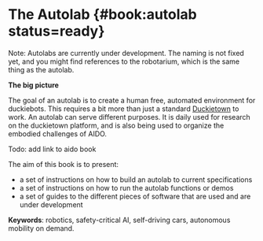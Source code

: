 # The Autolab {#book:autolab status=ready}

Note: Autolabs are currently under development. The naming is not fixed yet, and you might find references to the robotarium, which is the same thing as the autolab.

**The big picture**

The goal of an autolab is to create a human free, automated environment for duckiebots. This requires a bit more than just a standard [Duckietown](+duckietowns#book:duckietowns) to work. An autolab can serve different purposes. It is daily used for research on the duckietown platform, and is also being used to organize the embodied challenges of AIDO.

Todo: add link to aido book

The aim of this book is to present:

- a set of instructions on how to build an autolab to current specifications
- a set of instructions on how to run the autolab functions or demos
- a set of guides to the different pieces of software that are used and are under development



**Keywords**: robotics, safety-critical AI, self-driving cars, autonomous mobility on demand.

